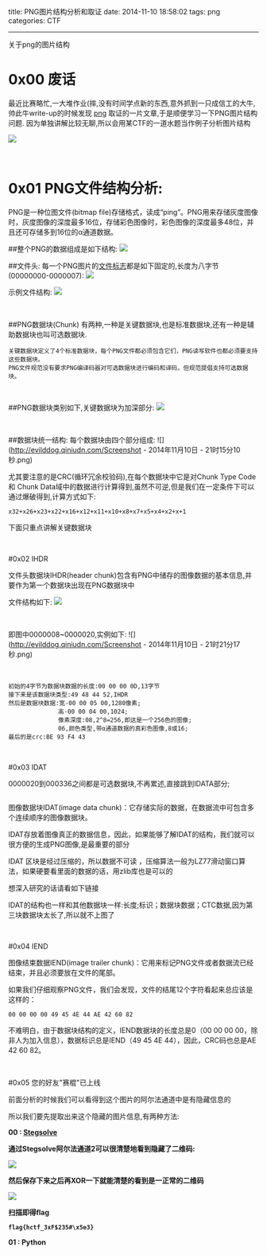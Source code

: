 title: PNG图片结构分析和取证
date: 2014-11-10 18:58:02
tags: png
categories: CTF

---

关于png的图片结构
<!--more -->

# 0x00 废话

最近比赛略忙,一大堆作业(摔,没有时间学点新的东西,意外抓到一只成信工的大牛,帅此牛write-up的时候发现 [png](http://appleu0.sinaapp.com/?p=194) 取证的一片文章,于是顺便学习一下PNG图片结构问题.
因为单独讲解比较无聊,所以会用某CTF的一道水题当作例子分析图片结构

![](http://evilddog.qiniudn.com/stego_final.png)

<br/>


# 0x01  PNG文件结构分析:

PNG是一种位图文件(bitmap file)存储格式，读成“ping”。PNG用来存储灰度图像时，灰度图像的深度最多16位，存储彩色图像时，彩色图像的深度最多48位，并且还可存储多到16位的α通道数据。


##整个PNG的数据组成是如下结构:
![](http://evilddog.qiniudn.com/PNG-struct.png)

##文件头:
每一个PNG图片的[文件标志](http://err02.com/2014/11/09/file-header/)都是如下固定的,长度为八字节(00000000-0000007):
![](http://evilddog.qiniudn.com/PNG-header.png)

示例文件结构:
![](http://evilddog.qiniudn.com/png-head-example.png)

<br/>

##PNG数据块(Chunk)
有两种,一种是关键数据块,也是标准数据块,还有一种是辅助数据块也叫可选数据块.

```
关键数据块定义了4个标准数据块，每个PNG文件都必须包含它们，PNG读写软件也都必须要支持这些数据块。
PNG文件规范没有要求PNG编译码器对可选数据块进行编码和译码，但规范提倡支持可选数据块。
```

<br/>

##PNG数据块类别如下,关键数据块为加深部分:
![](http://evilddog.qiniudn.com/data-struct.png)

<br/>

##数据块统一结构:
每个数据块由四个部分组成:
![](http://evilddog.qiniudn.com/Screenshot - 2014年11月10日 - 21时15分10秒.png)

尤其要注意的是CRC(循环冗余校验码),在每个数据块中它是对Chunk Type Code 和 Chunk Data域中的数据进行计算得到,虽然不可逆,但是我们在一定条件下可以通过爆破得到,计算方式如下:

```
x32+x26+x23+x22+x16+x12+x11+x10+x8+x7+x5+x4+x2+x+1
```
下面只重点讲解关键数据块

<br/>


#0x02  IHDR

文件头数据块IHDR(header chunk)包含有PNG中储存的图像数据的基本信息,并要作为第一个数据块出现在PNG数据块中

文件结构如下:
![](http://evilddog.qiniudn.com/IHDR.png)


<br/>

即图中0000008~0000020,实例如下:
![](http://evilddog.qiniudn.com/Screenshot - 2014年11月10日 - 21时21分17秒.png)

<br/>

```
初始的4字节为数据块数据的长度:00 00 00 0D,13字节
接下来是该数据块类型:49 48 44 52,IHDR
然后是数据块数据:宽-00 00 05 00,1280像素;
              高-00 00 04 00,1024;
              像素深度:08,2^8=256,即这是一个256色的图像;
              06,颜色类型,带α通道数据的真彩色图像,8或16;
最后的是crc:BE 93 F4 43
```

<br/>


#0x03 IDAT

0000020到000336之间都是可选数据块,不再累述,直接跳到IDATA部分;

![]()


图像数据块IDAT(image data chunk)：它存储实际的数据，在数据流中可包含多个连续顺序的图像数据块。


IDAT存放着图像真正的数据信息，因此，如果能够了解IDAT的结构，我们就可以很方便的生成PNG图像,是最重要的部分


IDAT 区块是经过压缩的，所以数据不可读 ，压缩算法一般为LZ77滑动窗口算法，如果硬要看里面的数据的话，用zlib库也是可以的

想深入研究的话请看如下链接

[](http://www.web-tinker.com/article/20471.html)
[](http://jens.quicknote.de/comp/LZ77-JensMueller.pdf)

IDAT的结构也一样和其他数据块一样:长度;标识；数据块数据；CTC数据,因为第三块数据块太长了,所以就不上图了

<br/>


#0x04  IEND

图像结束数据IEND(image trailer chunk)：它用来标记PNG文件或者数据流已经结束，并且必须要放在文件的尾部。


如果我们仔细观察PNG文件，我们会发现，文件的结尾12个字符看起来总应该是这样的：

```
00 00 00 00 49 45 4E 44 AE 42 60 82
```

不难明白，由于数据块结构的定义，IEND数据块的长度总是0（00 00 00 00，除非人为加入信息），数据标识总是IEND（49 45 4E 44），因此，CRC码也总是AE 42 60 82。

<br/>


#0x05  您的好友"赛棍"已上线

前面分析的时候我们可以看得到这个图片的阿尔法通道中是有隐藏信息的

所以我们要先提取出来这个隐藏的图片信息,有两种方法:

<b>00 : [Stegsolve](http://www.wechall.net/forum-t527/Stegsolve_1_3.html)

通过Stegsolve阿尔法通道2可以很清楚地看到隐藏了二维码:


![](http://evilddog.qiniudn.com/阿尔法通道.png)


然后保存下来之后再XOR一下就能清楚的看到是一正常的二维码


![](http://evilddog.qiniudn.com/flag.png)

扫描即得flag

```
flag{hctf_3xF$235#\x5e3}
```

<b>01 : Python